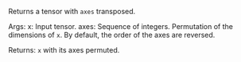 Returns a tensor with `axes` transposed.

Args:
    x: Input tensor.
    axes: Sequence of integers. Permutation of the dimensions of `x`.
        By default, the order of the axes are reversed.

Returns:
    `x` with its axes permuted.

